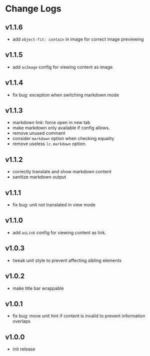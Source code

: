# Change Logs

## v1.1.6

 - add `object-fit: contain` in image for correct image previewing


## v1.1.5

 - add `asImage` config for viewing content as image.


## v1.1.4

 - fix bug: exception when switching markdown mode


## v1.1.3

 - markdown link: force open in new tab
 - make markdown only available if config allows.
 - remove unused comment
 - consider `markdown` option when checking equality
 - remove useless `lc.markdown` option.


## v1.1.2

 - correctly translate and show markdown content 
 - sanitize markdown output


## v1.1.1

 - fix bug: unit not translated in view mode


## v1.1.0

 - add `asLink` config for viewing content as link.


## v1.0.3

 - tweak unit style to prevent affecting sibling elements


## v1.0.2

 - make title bar wrappable


## v1.0.1

 - fix bug: move unit hint if content is invalid to prevent information overlaps


## v1.0.0

 - init release

